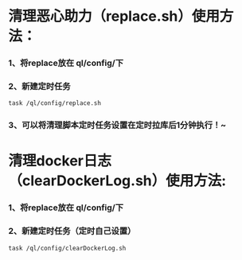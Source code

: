 
# 清理恶心助力（replace.sh）使用方法：
### 1、将replace放在 ql/config/下
### 2、新建定时任务 
``` html
task /ql/config/replace.sh 
```
### 3、可以将清理脚本定时任务设置在定时拉库后1分钟执行！~

# 清理docker日志（clearDockerLog.sh）使用方法:
### 1、将replace放在 ql/config/下
### 2、新建定时任务（定时自己设置）
``` html
task /ql/config/clearDockerLog.sh 
```
